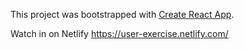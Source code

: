This project was bootstrapped with [Create React App](https://github.com/facebook/create-react-app).

Watch in on Netlify https://user-exercise.netlify.com/
